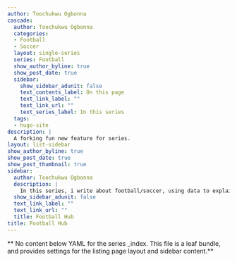 ```yaml
---
author: Toochukwu Ogbonna
cascade:
  author: Toochukwu Ogbonna
  categories:
  - Football
  - Soccer
  layout: single-series
  series: Football 
  show_author_byline: true
  show_post_date: true
  sidebar:
    show_sidebar_adunit: false
    text_contents_label: On this page
    text_link_label: ""
    text_link_url: ""
    text_series_label: In this series
  tags:
  - hugo-site
description: |
  A forking fun new feature for series.
layout: list-sidebar
show_author_byline: true
show_post_date: true
show_post_thumbnail: true
sidebar:
  author: Toochukwu Ogbonna
  description: |
    In this series, i write about football/soccer, using data to explain concepts, answer questions and highlight performances. 
  show_sidebar_adunit: false
  text_link_label: ""
  text_link_url: ""
  title: Football Hub
title: Football Hub
---
```


** No content below YAML for the series _index. This file is a leaf bundle, and provides settings for the listing page layout and sidebar content.**